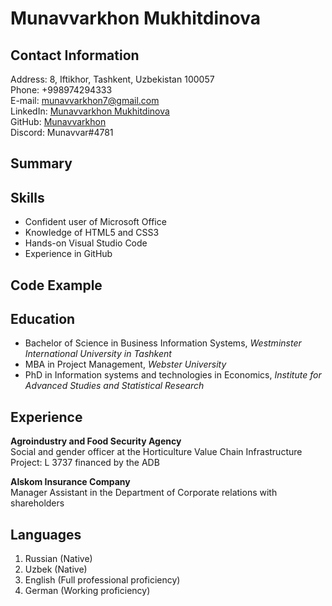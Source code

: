 # Munavvarkhon Mukhitdinova

## Contact Information
Address: 8, Iftikhor, Tashkent, Uzbekistan 100057\
Phone: +998974294333\
E-mail: munavvarkhon7@gmail.com\
LinkedIn: [Munavvarkhon Mukhitdinova](https://www.linkedin.com/in/munavvarkhon-mukhitdinova-673274213/) \
GitHub: [Munavvarkhon](https://github.com/Munavvarkhon) \
Discord: Munavvar#4781

## Summary

## Skills
- Confident user of Microsoft Office
- Knowledge of HTML5 and CSS3
- Hands-on Visual Studio Code
- Experience in GitHub

## Code Example

## Education
+ Bachelor of Science in Business Information Systems, *Westminster International University in Tashkent*
+ MBA in Project Management, *Webster University*
+ PhD in Information systems and technologies in Economics, *Institute for Advanced Studies and Statistical Research*

## Experience
**Agroindustry and Food Security Agency**\
Social and gender officer at the Horticulture Value Chain Infrastructure Project: L 3737 financed by the ADB

**Alskom Insurance Company**\
Manager Assistant in the Department of Corporate relations with shareholders

## Languages
1. Russian (Native)
2. Uzbek (Native)
3. English (Full professional proficiency)
4. German (Working proficiency)
